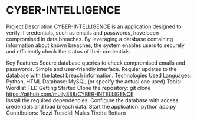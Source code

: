 # CYBER-INTELLIGENCE
Project Description
CYBER-INTELLIGENCE is an application designed to verify if credentials, such as emails and passwords, have been compromised in data breaches. By leveraging a database containing information about known breaches, the system enables users to securely and efficiently check the status of their credentials.

Key Features
Secure database queries to check compromised emails and passwords.
Simple and user-friendly interface.
Regular updates to the database with the latest breach information.
Technologies Used
Languages: Python, HTML
Database: MySQL (or specify the actual one used)
Tools: Wordlist TLD
Getting Started
Clone the repository:
git clone https://github.com/mully888/CYBER-INTELLIGENCE  
Install the required dependencies.
Configure the database with access credentials and load breach data.
Start the application:
python app.py  
Contributors:
Tozzi
Tresoldi
Mulas
Tiretta
Bottaro

